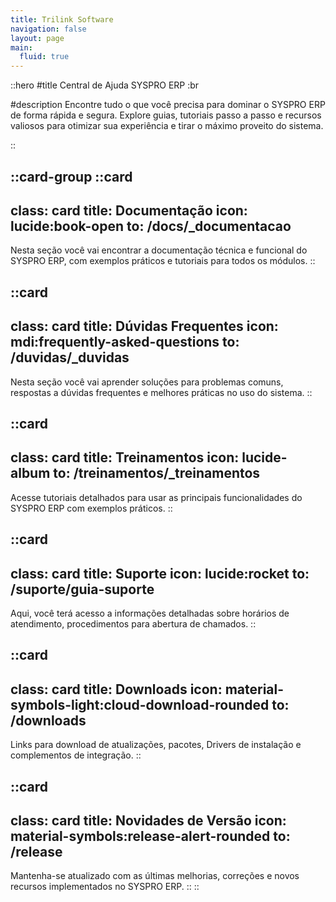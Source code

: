 ```yaml
---
title: Trilink Software
navigation: false
layout: page
main:
  fluid: true
---
```


::hero
#title
<span>Central de Ajuda SYSPRO ERP</span>
:br

#description
<span>
Encontre tudo o que você precisa para dominar o SYSPRO ERP de forma rápida e segura. Explore guias, tutoriais passo a passo e recursos valiosos para otimizar sua experiência e tirar o máximo proveito do sistema.
</span>

::
  
::card-group
  ::card
  ---
  class: card
  title: Documentação
  icon: lucide:book-open
  to: /docs/_documentacao
  ---
  Nesta seção você vai encontrar a documentação técnica e funcional do SYSPRO ERP, com exemplos práticos e tutoriais para todos os módulos.
  ::

  ::card
  ---
  class: card
  title: Dúvidas Frequentes
  icon: mdi:frequently-asked-questions
  to: /duvidas/_duvidas
  ---
  Nesta seção você vai aprender soluções para problemas comuns, respostas a dúvidas frequentes e melhores práticas no uso do sistema.
  ::

  ::card
  ---
  class: card
  title: Treinamentos
  icon: lucide-album
  to: /treinamentos/_treinamentos
  ---
  Acesse tutoriais detalhados para usar as principais funcionalidades do SYSPRO ERP com exemplos práticos.
  ::

  ::card
  --- 
  class: card
  title: Suporte
  icon: lucide:rocket
  to: /suporte/guia-suporte
  ---
  Aqui, você terá acesso a informações detalhadas sobre horários de atendimento, procedimentos para abertura de chamados.
 ::

  ::card
  ---
  class: card
  title: Downloads
  icon: material-symbols-light:cloud-download-rounded
  to: /downloads
  ---
  Links para download de atualizações, pacotes, Drivers de instalação e complementos de integração.
  ::

  ::card
  ---
  class: card
  title: Novidades de Versão
  icon: material-symbols:release-alert-rounded
  to: /release
  ---
  Mantenha-se atualizado com as últimas melhorias, correções e novos recursos implementados no SYSPRO ERP.
  ::
::
